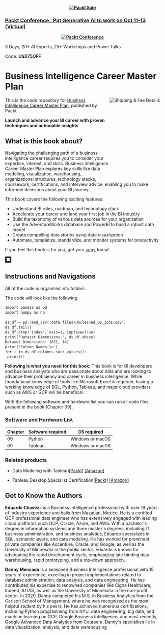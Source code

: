 
<b><p align='center'>[![Packt Sale](https://static.packt-cdn.com/assets/images/packt+events/Improve_UX.png)](https://packt.link/algotradingpython)</p></b> 


### [Packt Conference : Put Generative AI to work on Oct 11-13 (Virtual)](https://packt.link/JGIEY)

<b><p align='center'>[![Packt Conference](https://hub.packtpub.com/wp-content/uploads/2023/08/put-generative-ai-to-work-packt.png)](https://packt.link/JGIEY)</p></b> 
3 Days, 20+ AI Experts, 25+ Workshops and Power Talks 

Code: <b>USD75OFF</b>

# Business Intelligence Career Master Plan

<a href="https://www.amazon.com/Business-Intelligence-Career-Master-Plan/dp/1801077959/ref=sr_1_1?crid=32H73W5XAQ55&keywords=Business+Intelligence+Career+Master+Plan&qid=1693461937&sprefix=business+intelligence+career+master+plan%2Caps%2C465&sr=8-1&utm_source=github&utm_medium=repository&utm_campaign=9781801810135"><img src="https://m.media-amazon.com/images/I/61g0E2LqNQL.jpg" alt="Shipping & Fee Details" height="256px" align="right"></a>

This is the code repository for [Business Intelligence Career Master Plan](https://www.amazon.com/Business-Intelligence-Career-Master-Plan/dp/1801077959/ref=sr_1_1?crid=32H73W5XAQ55&keywords=Business+Intelligence+Career+Master+Plan&qid=1693461937&sprefix=business+intelligence+career+master+plan%2Caps%2C465&sr=8-1&utm_source=github&utm_medium=repository&utm_campaign=9781801810135), published by Packt.

**Launch and advance your BI career with proven techniques and actionable insights**

## What is this book about?
Navigating the challenging path of a business intelligence career requires you to consider your expertise, interest, and skills. Business Intelligence Career Master Plan explores key skills like data modeling, visualization, warehousing, organizational structures, technology stacks, coursework, certifications, and interview advice, enabling you to make informed decisions about your BI journey.

This book covers the following exciting features:

* Understand BI roles, roadmap, and technology stack
* Accelerate your career and land your first job in the BI industry
* Build the taxonomy of various data sources for your organization
* Use the AdventureWorks database and PowerBI to build a robust data model
* Create compelling data stories using data visualization
* Automate, templatize, standardize, and monitor systems for productivity

If you feel this book is for you, get your [copy](https://www.amazon.com/dp/1801077959) today!

<a href="https://www.packtpub.com/?utm_source=github&utm_medium=banner&utm_campaign=GitHubBanner"><img src="https://raw.githubusercontent.com/PacktPublishing/GitHub/master/GitHub.png" 
alt="https://www.packtpub.com/" border="5" /></a>

## Instructions and Navigations
All of the code is organized into folders.

The code will look like the following:
```
Import pandas as pd
import numpy as np

ds_df = pd.read_csv('data files/Uncleaned_DS_jobs.csv')      
ds_df.tail()
ds_df.drop('index', axis=1, inplace=True)
print('Dataset Dimensions:', ds_df.shape)
Dataset Dimensions: (672, 14)
print('Column Names:\n')
for i in ds_df.columns.sort_values():
 print(i)
```

**Following is what you need for this book:**
This book is for BI developers and business analysts who are passionate about data and are looking to advance their proficiency and career in business intelligence. While foundational knowledge of tools like Microsoft Excel is required, having a working knowledge of SQL, Python, Tableau, and major cloud providers such as AWS or GCP will be beneficial.

With the following software and hardware list you can run all code files present in the book (Chapter 09).
### Software and Hardware List
| Chapter | Software required | OS required |
| -------- | ------------------------------------ | ----------------------------------- |
| 09 | Python | Windows or macOS |
| 09 | Tableau | Windows or macOS |


### Related products
* Data Modeling with Tableau[[Packt]](https://www.packtpub.com/product/data-modeling-with-tableau/9781803248028?utm_source=github&utm_medium=repository&utm_campaign=9781803248028) [[Amazon]](https://www.amazon.com/dp/1803248025)

* Tableau Desktop Specialist Certification[[Packt]](https://www.packtpub.com/product/tableau-desktop-specialist-certification/9781801810135?utm_source=github&utm_medium=repository&utm_campaign=9781801810135) [[Amazon]](https://www.amazon.com/dp/1801810133)

## Get to Know the Authors
**Eduardo Chavez i**
is a Business Intelligence professional with over 18 years of industry experience and 
hails from Mazatlan, Mexico. He is a certified GCP professional data engineer who has extensively 
engaged with leading cloud platforms such GCP, Oracle, Azure, and AWS. With a bachelor's degree in 
information systems and three master's degrees, including IT, business administration, and business 
analytics, Eduardo specializes in SQL, semantic layers, and data modeling. He has worked for prominent 
private companies like Accenture, Oracle, and Google, as well as the University of Minnesota in the 
public sector. Eduardo is known for advocating the rapid development cycle, emphasizing late binding 
data warehousing, rapid prototyping, and a top-down approach.

**Danny Moncada**
 is a seasoned Business Intelligence professional with 15 years of experience, excelling 
in project implementations related to database administration, data analysis, and data engineering. 
He has contributed his expertise to renowned companies like Cigna Healthcare, Indeed, IOTAS, as 
well as the University of Minnesota in the non-profit sector. In 2020, Danny completed his M.S. in 
Business Analytics from the Carlson School of Management, where he was recognized as the most 
helpful student by his peers. He has achieved numerous certifications, including Python programming 
from NYU, data engineering, big data, and machine learning on GCP, Google Business Intelligence, 
and most recently, Google Advanced Data Analytics from Coursera. Danny's specialties lie in data 
visualization, analysis, and data warehousing


